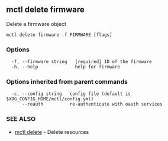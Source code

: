 [Auto generated by spf13/cobra]: <>

## mctl delete firmware

Delete a firmware object

```
mctl delete firmware -f FIRMWARE [flags]
```

### Options

```
  -f, --firmware string   [required] ID of the firmware
  -h, --help              help for firmware
```

### Options inherited from parent commands

```
  -c, --config string   config file (default is $XDG_CONFIG_HOME/mctl/config.yml)
      --reauth          re-authenticate with oauth services
```

### SEE ALSO

* [mctl delete](mctl_delete.md)	 - Delete resources

